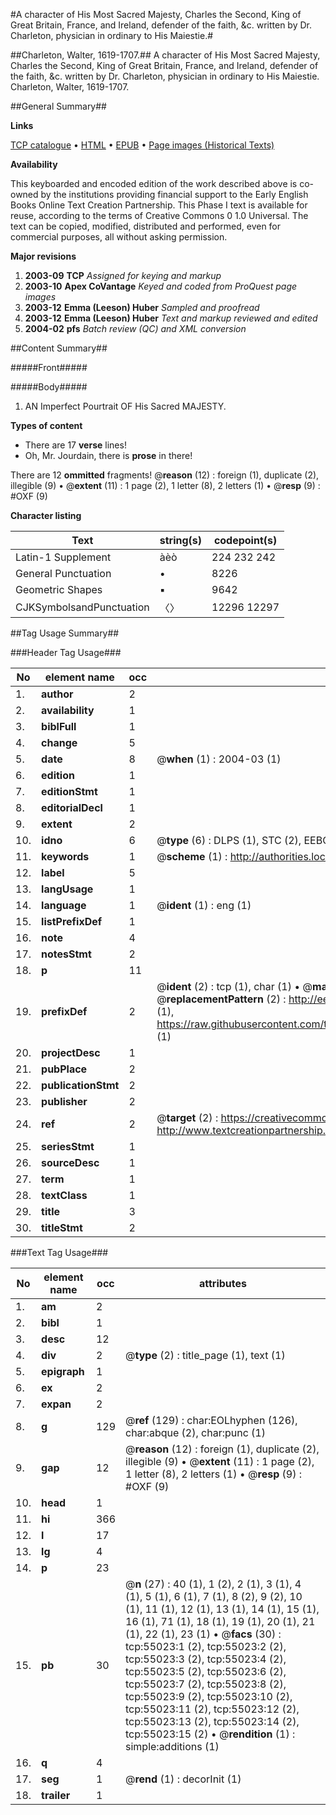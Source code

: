 #A character of His Most Sacred Majesty, Charles the Second, King of Great Britain, France, and Ireland, defender of the faith, &c. written by Dr. Charleton, physician in ordinary to His Maiestie.#

##Charleton, Walter, 1619-1707.##
A character of His Most Sacred Majesty, Charles the Second, King of Great Britain, France, and Ireland, defender of the faith, &c. written by Dr. Charleton, physician in ordinary to His Maiestie.
Charleton, Walter, 1619-1707.

##General Summary##

**Links**

[TCP catalogue](http://www.ota.ox.ac.uk/tcp/)  • 
[HTML](http://tei.it.ox.ac.uk/tcp/Texts-HTML/free/A32/A32690.html)  • 
[EPUB](http://tei.it.ox.ac.uk/tcp/Texts-EPUB/free/A32/A32690.epub) • 
[Page images (Historical Texts)](https://data.historicaltexts.jisc.ac.uk/view?pubId=eebo-12148818e&pageId=eebo-12148818e-55023-1)

**Availability**

This keyboarded and encoded edition of the
	       work described above is co-owned by the institutions
	       providing financial support to the Early English Books
	       Online Text Creation Partnership. This Phase I text is
	       available for reuse, according to the terms of Creative
	       Commons 0 1.0 Universal. The text can be copied,
	       modified, distributed and performed, even for
	       commercial purposes, all without asking permission.

**Major revisions**

1. __2003-09__ __TCP__ *Assigned for keying and markup*
1. __2003-10__ __Apex CoVantage__ *Keyed and coded from ProQuest page images*
1. __2003-12__ __Emma (Leeson) Huber__ *Sampled and proofread*
1. __2003-12__ __Emma (Leeson) Huber__ *Text and markup reviewed and edited*
1. __2004-02__ __pfs__ *Batch review (QC) and XML conversion*

##Content Summary##

#####Front#####

#####Body#####

1. AN Imperfect Pourtrait OF His Sacred MAJESTY.

**Types of content**

  * There are 17 **verse** lines!
  * Oh, Mr. Jourdain, there is **prose** in there!

There are 12 **ommitted** fragments! 
 @__reason__ (12) : foreign (1), duplicate (2), illegible (9)  •  @__extent__ (11) : 1 page (2), 1 letter (8), 2 letters (1)  •  @__resp__ (9) : #OXF (9)

**Character listing**


|Text|string(s)|codepoint(s)|
|---|---|---|
|Latin-1 Supplement|àèò|224 232 242|
|General Punctuation|•|8226|
|Geometric Shapes|▪|9642|
|CJKSymbolsandPunctuation|〈〉|12296 12297|

##Tag Usage Summary##

###Header Tag Usage###

|No|element name|occ|attributes|
|---|---|---|---|
|1.|__author__|2||
|2.|__availability__|1||
|3.|__biblFull__|1||
|4.|__change__|5||
|5.|__date__|8| @__when__ (1) : 2004-03 (1)|
|6.|__edition__|1||
|7.|__editionStmt__|1||
|8.|__editorialDecl__|1||
|9.|__extent__|2||
|10.|__idno__|6| @__type__ (6) : DLPS (1), STC (2), EEBO-CITATION (1), OCLC (1), VID (1)|
|11.|__keywords__|1| @__scheme__ (1) : http://authorities.loc.gov/ (1)|
|12.|__label__|5||
|13.|__langUsage__|1||
|14.|__language__|1| @__ident__ (1) : eng (1)|
|15.|__listPrefixDef__|1||
|16.|__note__|4||
|17.|__notesStmt__|2||
|18.|__p__|11||
|19.|__prefixDef__|2| @__ident__ (2) : tcp (1), char (1)  •  @__matchPattern__ (2) : ([0-9\-]+):([0-9IVX]+) (1), (.+) (1)  •  @__replacementPattern__ (2) : http://eebo.chadwyck.com/downloadtiff?vid=$1&page=$2 (1), https://raw.githubusercontent.com/textcreationpartnership/Texts/master/tcpchars.xml#$1 (1)|
|20.|__projectDesc__|1||
|21.|__pubPlace__|2||
|22.|__publicationStmt__|2||
|23.|__publisher__|2||
|24.|__ref__|2| @__target__ (2) : https://creativecommons.org/publicdomain/zero/1.0/ (1), http://www.textcreationpartnership.org/docs/. (1)|
|25.|__seriesStmt__|1||
|26.|__sourceDesc__|1||
|27.|__term__|1||
|28.|__textClass__|1||
|29.|__title__|3||
|30.|__titleStmt__|2||


###Text Tag Usage###

|No|element name|occ|attributes|
|---|---|---|---|
|1.|__am__|2||
|2.|__bibl__|1||
|3.|__desc__|12||
|4.|__div__|2| @__type__ (2) : title_page (1), text (1)|
|5.|__epigraph__|1||
|6.|__ex__|2||
|7.|__expan__|2||
|8.|__g__|129| @__ref__ (129) : char:EOLhyphen (126), char:abque (2), char:punc (1)|
|9.|__gap__|12| @__reason__ (12) : foreign (1), duplicate (2), illegible (9)  •  @__extent__ (11) : 1 page (2), 1 letter (8), 2 letters (1)  •  @__resp__ (9) : #OXF (9)|
|10.|__head__|1||
|11.|__hi__|366||
|12.|__l__|17||
|13.|__lg__|4||
|14.|__p__|23||
|15.|__pb__|30| @__n__ (27) : 40 (1), 1 (2), 2 (1), 3 (1), 4 (1), 5 (1), 6 (1), 7 (1), 8 (2), 9 (2), 10 (1), 11 (1), 12 (1), 13 (1), 14 (1), 15 (1), 16 (1), 71 (1), 18 (1), 19 (1), 20 (1), 21 (1), 22 (1), 23 (1)  •  @__facs__ (30) : tcp:55023:1 (2), tcp:55023:2 (2), tcp:55023:3 (2), tcp:55023:4 (2), tcp:55023:5 (2), tcp:55023:6 (2), tcp:55023:7 (2), tcp:55023:8 (2), tcp:55023:9 (2), tcp:55023:10 (2), tcp:55023:11 (2), tcp:55023:12 (2), tcp:55023:13 (2), tcp:55023:14 (2), tcp:55023:15 (2)  •  @__rendition__ (1) : simple:additions (1)|
|16.|__q__|4||
|17.|__seg__|1| @__rend__ (1) : decorInit (1)|
|18.|__trailer__|1||
